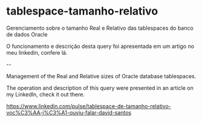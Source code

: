 # tablespace-tamanho-relativo

Gerenciamento sobre o tamanho Real e Relativo das tablespaces do banco de dados Oracle

O funcionamento e descrição desta query foi apresentada em um artigo no meu linkedin, confere lá.

--

Management of the Real and Relative sizes of Oracle database tablespaces.

The operation and description of this query were presented in an article on my LinkedIn, check it out there.


https://www.linkedin.com/pulse/tablespace-de-tamanho-relativo-voc%C3%AA-j%C3%A1-ouviu-falar-david-santos
